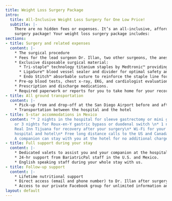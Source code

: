 ```yaml
---
title: Weight Loss Surgery Package
intro:
  title: All-Inclusive Weight Loss Surgery for One Low Price!
  subtitle: |-
    There are no hidden fees or expenses. It’s an all-inclusive, affordable
    surgery package! Your weight loss surgery package includes:
sections:
- title: Surgery and related expenses
  content: |-
    * The surgical procedure
    * Fees for the lead surgeon Dr. Illan, two other surgeons, the anesthesiologist, a doctor, and a surgeon’s assistant or nurse
    * Exclusive disposable surgical material:
      * Tri-staple™ technology titanium staples by Medtronic™ providing outstanding performance for your surgery.
      * LigaSure™ blood vessel sealer and divider for optimal safety and results.
      * Endo Stitch™ absorbable suture to reinforce the staple line for added security and safety.
    * Pre-op blood tests, chest x-ray, EKG, and cardiologist evaluation
    * Prescription and discharge medications.
    * Required paperwork or reports for you to take home for your records and doctors
- title: All ground transportation
  content: |-
    * Pick-up from and drop-off at the San Diego Airport before and after surgery
    * Transportation between the hospital and the hotel
- title: 5-star accommodations in Mexico
  content: "* 2 nights in the hospital for sleeve gastrectomy or mini gastric bypass
    or 3 nights for Roux-en-Y gastric bypass or duodenal switch \n* 1 night in the
    Real Inn Tijuana for recovery after your surgery\n* Wi-Fi for your stay in the
    hospital and hotel\n* Free long distance calls to the US and Canada from the hospital\n*
    A companion can stay with you at the hotel for no additional charge."
- title: Full support during your stay
  content: |-
    * Dedicated valets to assist you and your companion at the hospital and hotel.
    * 24-hr support from BariatricPal staff in the U.S. and Mexico.
    * English speaking staff during your whole stay with us.
- title: Follow-up support
  content: |-
    * Lifetime nutritional support
    * Direct access (email and phone number) to Dr. Illan after surgery for follow-up
    * Access to our private Facebook group for unlimited information and support
layout: default
---
```


